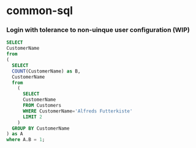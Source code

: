 common-sql
==========
### Login with tolerance to non-uinque user configuration (WIP)
```sql
SELECT 
CustomerName
from 
(
  SELECT 
  COUNT(CustomerName) as B,
  CustomerName
  from 
    (
      SELECT 
      CustomerName
      FROM Customers 
      WHERE CustomerName='Alfreds Futterkiste' 
      LIMIT 2
    )
  GROUP BY CustomerName
) as A
where A.B = 1;
```
